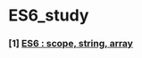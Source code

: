 # ES6_study

### [1] <a href="https://github.com/KumJungMin/ES6_study/blob/master/code/study1.md">ES6 : scope, string, array </a>
